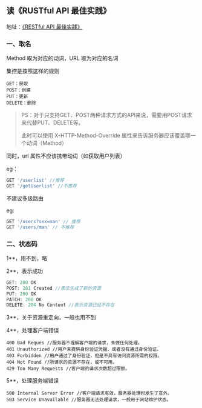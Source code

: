 ## 读《RUSTful API 最佳实践》

地址：[《RESTful API 最佳实践》](https://www.ruanyifeng.com/blog/2018/10/restful-api-best-practices.html)



### 一、取名

Method 取为对应的动词，URL 取为对应的名词

集控是按照这样的规则

```
GET：获取
POST：创建
PUT：更新
DELETE：删除
```

> PS：对于只支持GET、POST两种请求方式的API来说，需要用POST请求来代替PUT、DELETE等。
>
> 此时可以使用 X-HTTP-Method-Override 属性来告诉服务器应该覆盖哪一个动词（Method）

同时，url 属性不应该携带动词（如获取用户列表）

eg：

``` js
GET '/userlist' //推荐
GET '/getUserlist' //不推荐
```

不建议多级路由

eg:

```js
GET '/users?sex=man' // 推荐
GET '/users/man' // 不推荐
```



### 二、状态码

1**，用不到，略

2**，表示成功

```js
GET: 200 OK
POST: 201 Created //表示生成了新的资源
PUT: 200 OK
PATCH: 200 OK
DELETE: 204 No Content //表示资源已经不存在
```

3**，关于资源重定向，一般也用不到

4**，处理客户端错误

```JS
400 Bad Reques //服务器不理解客户端的请求，未做任何处理。
401 Unauthorized //用户未提供身份验证凭据，或者没有通过身份验证。
403 Forbidden //用户通过了身份验证，但是不具有访问资源所需的权限。
404 Not Found //所请求的资源不存在，或不可用。
429 Too Many Requests //客户端的请求次数超过限额。
```

5**，处理服务端错误

```JS
500 Internal Server Error //客户端请求有效，服务器处理时发生了意外。
503 Service Unavailable //服务器无法处理请求，一般用于网站维护状态。
```





